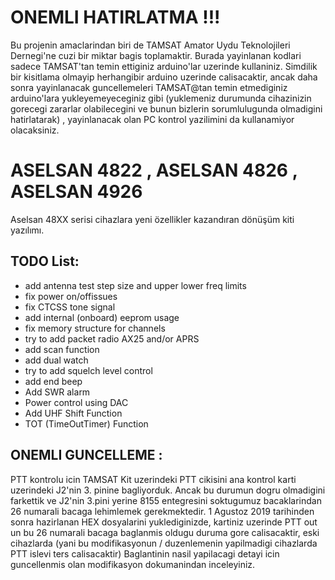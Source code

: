 # ONEMLI HATIRLATMA !!!
Bu projenin amaclarindan biri de TAMSAT Amator Uydu Teknolojileri Dernegi'ne cuzi bir miktar bagis toplamaktir. Burada yayinlanan kodlari sadece TAMSAT'tan temin ettiginiz arduino'lar uzerinde kullaniniz. Simdilik bir kisitlama olmayip herhangibir arduino uzerinde calisacaktir, ancak daha sonra yayinlanacak guncellemeleri TAMSAT@tan temin etmediginiz arduino'lara yukleyemeyeceginiz gibi (yuklemeniz durumunda cihazinizin gorecegi zararlar olabilecegini ve bunun bizlerin sorumlulugunda olmadigini hatirlatarak) , yayinlanacak olan PC kontrol yazilimini da kullanamiyor olacaksiniz.

# ASELSAN 4822 , ASELSAN 4826 , ASELSAN 4926
Aselsan 48XX serisi cihazlara yeni özellikler kazandıran dönüşüm kiti yazılımı.


TODO List:
----------
- add antenna test step size and upper lower freq limits
- fix power on/offissues
- fix CTCSS tone signal
- add internal (onboard) eeprom usage
- fix memory structure for channels
- try to add packet radio AX25 and/or APRS
- add scan function
- add dual watch
- try to add squelch level control
- add end beep
- Add SWR alarm
- Power control using DAC 
- Add UHF Shift Function
- TOT (TimeOutTimer) Function

ONEMLI GUNCELLEME :
------------------
PTT kontrolu icin TAMSAT Kit uzerindeki PTT cikisini ana kontrol karti uzerindeki J2'nin 3. pinine bagliyorduk. Ancak bu durumun dogru olmadigini farkettik ve J2'nin 3.pini yerine 8155 entegresini soktugumuz bacaklarindan 26 numarali bacaga lehimlemek gerekmektedir.
1 Agustoz 2019 tarihinden sonra hazirlanan HEX dosyalarini yuklediginizde, kartiniz uzerinde PTT out un bu 26 numarali bacaga baglanmis oldugu duruma gore calisacaktir, eski cihazlarda (yani bu modifikasyonun / duzenlemenin yapilmadigi cihazlarda PTT islevi ters calisacaktir)
Baglantinin nasil yapilacagi detayi icin guncellenmis olan modifikasyon dokumanindan inceleyiniz.



